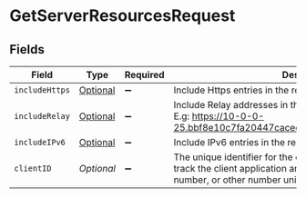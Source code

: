 # GetServerResourcesRequest


## Fields

| Field                                                                                                                                                                  | Type                                                                                                                                                                   | Required                                                                                                                                                               | Description                                                                                                                                                            | Example                                                                                                                                                                |
| ---------------------------------------------------------------------------------------------------------------------------------------------------------------------- | ---------------------------------------------------------------------------------------------------------------------------------------------------------------------- | ---------------------------------------------------------------------------------------------------------------------------------------------------------------------- | ---------------------------------------------------------------------------------------------------------------------------------------------------------------------- | ---------------------------------------------------------------------------------------------------------------------------------------------------------------------- |
| `includeHttps`                                                                                                                                                         | [Optional<IncludeHttps>](../../models/operations/IncludeHttps.md)                                                                                                      | :heavy_minus_sign:                                                                                                                                                     | Include Https entries in the results                                                                                                                                   | 1                                                                                                                                                                      |
| `includeRelay`                                                                                                                                                         | [Optional<IncludeRelay>](../../models/operations/IncludeRelay.md)                                                                                                      | :heavy_minus_sign:                                                                                                                                                     | Include Relay addresses in the results <br/>E.g: https://10-0-0-25.bbf8e10c7fa20447cacee74cd9914cde.plex.direct:32400<br/>                                             | 1                                                                                                                                                                      |
| `includeIPv6`                                                                                                                                                          | [Optional<IncludeIPv6>](../../models/operations/IncludeIPv6.md)                                                                                                        | :heavy_minus_sign:                                                                                                                                                     | Include IPv6 entries in the results                                                                                                                                    | 1                                                                                                                                                                      |
| `clientID`                                                                                                                                                             | *Optional<String>*                                                                                                                                                     | :heavy_minus_sign:                                                                                                                                                     | The unique identifier for the client application. This is used to track the client application and its usage. (UUID, serial number, or other number unique per device) | gcgzw5rz2xovp84b4vha3a40                                                                                                                                               |